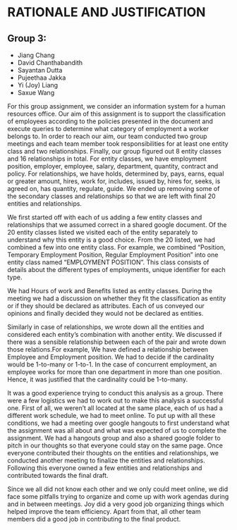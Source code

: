 # RATIONALE AND JUSTIFICATION
## Group 3: 
- Jiang Chang
- David Chanthabandith 
- Sayantan Dutta
- Pujeethaa Jakka
- Yi (Joy) Liang 
- Saxue Wang

For this group assignment, we consider an information system for a human resources office. Our aim of this assignment is to support the classification of employees according to the policies presented in the document and execute queries to determine what category of employment a worker belongs to. In order to reach our aim, our team conducted two group meetings and each team member took responsibilities for at least one entity class and two relationships. Finally, our group figured out 8 entity classes and 16 relationships in total. For entity classes, we have employment position, employer, employee, salary, department, quantity, contract and policy. For relationships, we have holds, determined by, pays, earns, equal or greater amount, hires, work for, includes, issued by, hires for, seeks, is agreed on, has quantity, regulate, guide. We ended up removing some of the secondary classes and relationships so that we are left with final 20 entities and relationships.

We first started off with each of us adding a few entity classes and relationships that we assumed correct in a shared google document. Of the 20 entity classes listed we visited each of the entity separately to understand why this entity is a good choice. From the 20 listed, we had combined a few into one entity class. For example, we combined “Position, Temporary Employment Position, Regular Employment Position” into one entity class named “EMPLOYMENT POSITION”. This class consists of details about the different types of employments, unique identifier for each type. 

We had Hours of work and Benefits listed as entity classes. During the meeting we had a discussion on whether they fit the classification as entity or if they should be declared as attributes. Each of us conveyed our opinions and finally decided they would not be declared as entities.

Similarly in case of relationships, we wrote down all the entities and considered each entity’s combination with another entity. We discussed if there was a sensible relationship between each of the pair and wrote down those relations.For example, We have defined a relationship between Employee and Employment position. We had to decide if the cardinality would be 1-to-many or 1-to-1. In the case of concurrent employment, an employee works for more than one department in more than one position. Hence, it was justified that the cardinality could be 1-to-many. 

It was a good experience trying to conduct this analysis as a group. There were a few logistics we had to work out to make this analysis a successful one. First of all, we weren’t all located at the same place, each of us had a different work schedule, we had to meet online. To put up with all these conditions, we had a meeting over  google hangouts to first understand what the assignment was all about and what was expected of us to complete the assignment. We had a hangouts group and also a shared google folder to pitch in our thoughts so that everyone could stay on the same page. Once everyone contributed their thoughts on the entities and relationships, we conducted another meeting to finalize the entities and relationships. Following this everyone owned a few entities and relationships and contributed towards the final draft. 

Since we all did not know each other and we only could meet online, we did face some pitfalls trying to organize and come up with work agendas during and in between meetings. Joy did a very good job organizing things which helped improve the team efficiency. Apart from that, all other team members did a good job in contributing to the final product.

